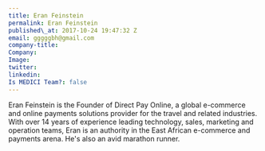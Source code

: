 ```yaml
---
title: Eran Feinstein
permalink: Eran Feinstein
published\_at: 2017-10-24 19:47:32 Z
email: gggggbh@gmail.com
company-title: 
Company: 
Image: 
twitter: 
linkedin: 
Is MEDICI Team?: false
---
```


Eran Feinstein is the Founder of Direct Pay Online, a global e-commerce and online payments solutions provider for the travel and related industries. With over 14 years of experience leading technology, sales, marketing and operation teams, Eran is an authority in the East African e-commerce and payments arena. He's also an avid marathon runner.